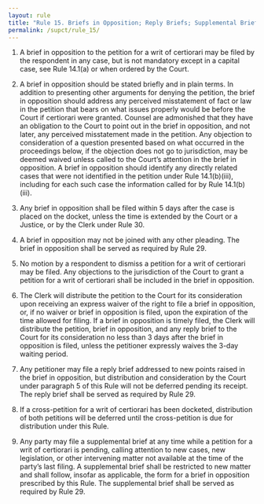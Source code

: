 ```yaml
---
layout: rule
title: "Rule 15. Briefs in Opposition; Reply Briefs; Supplemental Briefs"
permalink: /supct/rule_15/
---
```


1. A brief in opposition to the petition for a writ of certiorari may be filed by the respondent in any case, but is not mandatory except in a capital case, see Rule 14.1(a) or when ordered by the Court.


2. A brief in opposition should be stated briefly and in plain terms. In addition to presenting other arguments for denying the petition, the brief in opposition should address any perceived misstatement of fact or law in the petition that bears on what issues properly would be before the Court if certiorari were granted. Counsel are admonished that they have an obligation to the Court to point out in the brief in opposition, and not later, any perceived misstatement made in the petition. Any objection to consideration of a question presented based on what occurred in the proceedings below, if the objection does not go to jurisdiction, may be deemed waived unless called to the Court’s attention in the brief in opposition. A brief in opposition should identify any directly related cases that were not identified in the petition under Rule 14.1(b)(iii), including for each such case the information called for by Rule 14.1(b)(iii).


3. Any brief in opposition shall be filed within 5 days after the case is placed on the docket, unless the time is extended by the Court or a Justice, or by the Clerk under Rule 30.


4. A brief in opposition may not be joined with any other pleading. The brief in opposition shall be served as required by Rule 29.


5. No motion by a respondent to dismiss a petition for a writ of certiorari may be filed. Any objections to the jurisdiction of the Court to grant a petition for a writ of certiorari shall be included in the brief in opposition.


6. The Clerk will distribute the petition to the Court for its consideration upon receiving an express waiver of the right to file a brief in opposition, or, if no waiver or brief in opposition is filed, upon the expiration of the time allowed for filing. If a brief in opposition is timely filed, the Clerk will distribute the petition, brief in opposition, and any reply brief to the Court for its consideration no less than 3 days after the brief in opposition is filed, unless the petitioner expressly waives the 3-day waiting period.


7. Any petitioner may file a reply brief addressed to new points raised in the brief in opposition, but distribution and consideration by the Court under paragraph 5 of this Rule will not be deferred pending its receipt. The reply brief shall be served as required by Rule 29.


8. If a cross-petition for a writ of certiorari has been docketed, distribution of both petitions will be deferred until the cross-petition is due for distribution under this Rule.


9. Any party may file a supplemental brief at any time while a petition for a writ of certiorari is pending, calling attention to new cases, new legislation, or other intervening matter not available at the time of the party’s last filing. A supplemental brief shall be restricted to new matter and shall follow, insofar as applicable, the form for a brief in opposition prescribed by this Rule. The supplemental brief shall be served as required by Rule 29.













